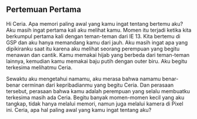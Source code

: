 ## Pertemuan Pertama

Hi Ceria. Apa memori paling awal yang kamu ingat tentang bertemu aku?
Aku masih ingat pertama kali aku melihat kamu. Momen itu terjadi ketika kita berkumpul pertama kali dengan teman-teman dari IE 13.
Kita bertemu di GSP dan aku hanya memandang kamu dari jauh. Aku masih ingat apa yang dipikiranku saat itu karena aku melihat seorang perempuan yang begitu menawan dan cantik.
Kamu memakai hijab yang berbeda dari teman-teman lainnya, kemudian kamu memakai baju putih dengan outer biru. Aku begitu terkesima melihatmu Ceria.

Sewaktu aku mengetahui namamu, aku merasa bahwa namamu benar-benar cerminan dari kepribadianmu yang begitu Ceria.
Dan perasaan tersebut, perasaan bahwa kamu adalah perempuan yang selalu membuatku terkesima masih ada Ceria. Begitu banyak momen-momen kecil yang aku tangkap, tidak hanya melalui memori,
namun juga melalui kamera di Pixel ini. Ceria, apa hal paling awal yang kamu ingat tentang aku?

